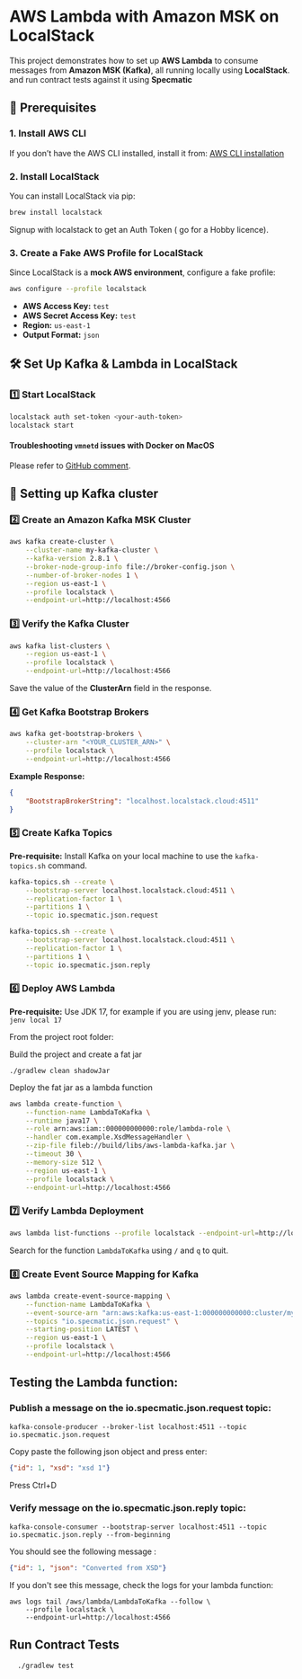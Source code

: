 # AWS Lambda with Amazon MSK on LocalStack

This project demonstrates how to set up **AWS Lambda** to consume messages from **Amazon MSK (Kafka)**, all running locally using **LocalStack**.
and run contract tests against it using **Specmatic**

## 🚀 Prerequisites

### **1. Install AWS CLI**
If you don’t have the AWS CLI installed, install it from:
[AWS CLI installation](https://docs.aws.amazon.com/cli/v1/userguide/install-macos.html)


### **2. Install LocalStack**
You can install LocalStack via pip:
```sh
brew install localstack
```
Signup with localstack to get an Auth Token ( go for a Hobby licence).

### **3. Create a Fake AWS Profile for LocalStack**
Since LocalStack is a **mock AWS environment**, configure a fake profile:
```sh
aws configure --profile localstack
```
- **AWS Access Key:** `test`
- **AWS Secret Access Key:** `test`
- **Region:** `us-east-1`
- **Output Format:** `json`

## 🛠️ **Set Up Kafka & Lambda in LocalStack**

### **1️⃣ Start LocalStack**
```sh
localstack auth set-token <your-auth-token>
localstack start
```

#### Troubleshooting `vmnetd` issues with Docker on MacOS

Please refer to [GitHub comment](https://github.com/docker/for-mac/issues/6677#issuecomment-1593787335).

## 🚀 Setting up Kafka cluster
### **2️⃣ Create an Amazon Kafka MSK Cluster**
```sh
aws kafka create-cluster \
    --cluster-name my-kafka-cluster \
    --kafka-version 2.8.1 \
    --broker-node-group-info file://broker-config.json \
    --number-of-broker-nodes 1 \
    --region us-east-1 \
    --profile localstack \
    --endpoint-url=http://localhost:4566
```

### **3️⃣ Verify the Kafka Cluster**
```sh
aws kafka list-clusters \
    --region us-east-1 \
    --profile localstack \
    --endpoint-url=http://localhost:4566
```
Save the value of the **ClusterArn** field in the response.

### **4️⃣ Get Kafka Bootstrap Brokers**
```sh
aws kafka get-bootstrap-brokers \
    --cluster-arn "<YOUR_CLUSTER_ARN>" \
    --profile localstack \
    --endpoint-url=http://localhost:4566
```
**Example Response:**
```json
{
    "BootstrapBrokerString": "localhost.localstack.cloud:4511"
}
```

### **5️⃣ Create Kafka Topics**

**Pre-requisite:** Install Kafka on your local machine to use the `kafka-topics.sh` command.

```sh
kafka-topics.sh --create \
    --bootstrap-server localhost.localstack.cloud:4511 \
    --replication-factor 1 \
    --partitions 1 \
    --topic io.specmatic.json.request
```
```sh
kafka-topics.sh --create \
    --bootstrap-server localhost.localstack.cloud:4511 \
    --replication-factor 1 \
    --partitions 1 \
    --topic io.specmatic.json.reply
```

### **6️⃣ Deploy AWS Lambda**

**Pre-requisite:** Use JDK 17, for example if you are using jenv, please run: `jenv local 17`

From the project root folder:

Build the project and create a fat jar 
```shell
./gradlew clean shadowJar

```

Deploy the fat jar as a lambda function
```sh
aws lambda create-function \
    --function-name LambdaToKafka \
    --runtime java17 \
    --role arn:aws:iam::000000000000:role/lambda-role \
    --handler com.example.XsdMessageHandler \
    --zip-file fileb://build/libs/aws-lambda-kafka.jar \
    --timeout 30 \
    --memory-size 512 \
    --region us-east-1 \
    --profile localstack \
    --endpoint-url=http://localhost:4566
```

### **7️⃣ Verify Lambda Deployment**
```sh
aws lambda list-functions --profile localstack --endpoint-url=http://localhost:4566
```

Search for the function `LambdaToKafka` using `/` and `q` to quit.

### **8️⃣ Create Event Source Mapping for Kafka**
```sh
aws lambda create-event-source-mapping \
    --function-name LambdaToKafka \
    --event-source-arn "arn:aws:kafka:us-east-1:000000000000:cluster/my-kafka-cluster/46ee14e0-ed00-4c1d-9fc1-581912e8d35e-25" \
    --topics "io.specmatic.json.request" \
    --starting-position LATEST \
    --region us-east-1 \
    --profile localstack \
    --endpoint-url=http://localhost:4566
```

## Testing the Lambda function:

### Publish a message on the **io.specmatic.json.request** topic:

```shell
kafka-console-producer --broker-list localhost:4511 --topic io.specmatic.json.request
```

Copy paste the following json object and press enter:
```json
{"id": 1, "xsd": "xsd 1"}
```

Press Ctrl+D

### Verify message on the **io.specmatic.json.reply** topic:
```shell
kafka-console-consumer --bootstrap-server localhost:4511 --topic io.specmatic.json.reply --from-beginning
```

You should see the following message :
```json
{"id": 1, "json": "Converted from XSD"}
```

If you don't see this message, check the logs for your lambda function:
```shell
aws logs tail /aws/lambda/LambdaToKafka --follow \
    --profile localstack \
    --endpoint-url=http://localhost:4566
```


## Run Contract Tests
```shell
  ./gradlew test
```
